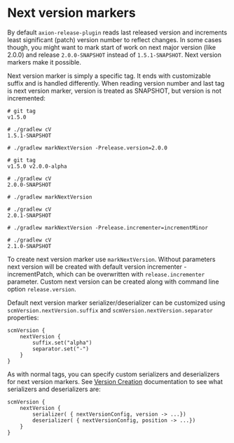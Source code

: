 # Next version markers

By default `axion-release-plugin` reads last released version and
increments least significant (patch) version number to reflect changes.
In some cases though, you might want to mark start of work on next major
version (like 2.0.0) and release `2.0.0-SNAPSHOT` instead of
`1.5.1-SNAPSHOT`. Next version markers make it possible.

Next version marker is simply a specific tag. It ends with customizable
suffix and is handled differently. When reading version number and last
tag is next version marker, version is treated as SNAPSHOT, but version
is not incremented:

    # git tag
    v1.5.0

    # ./gradlew cV
    1.5.1-SNAPSHOT

    # ./gradlew markNextVersion -Prelease.version=2.0.0

    # git tag
    v1.5.0 v2.0.0-alpha

    # ./gradlew cV
    2.0.0-SNAPSHOT

    # ./gradlew markNextVersion

    # ./gradlew cV
    2.0.1-SNAPSHOT

    # ./gradlew markNextVersion -Prelease.incrementer=incrementMinor

    # ./gradlew cV
    2.1.0-SNAPSHOT

To create next version marker use `markNextVersion`. Without parameters next version will be created with default
version incrementer - incrementPatch, which can be overwritten with `release.incrementer` parameter.
Custom next version can be created along with command line option `release.version`.

Default next version marker serializer/deserializer can be customized
using `scmVersion.nextVersion.suffix` and
`scmVersion.nextVersion.separator` properties:

    scmVersion {
        nextVersion {
            suffix.set("alpha")
            separator.set("-")
        }
    }

As with normal tags, you can specify custom serializers and
deserializers for next version markers. See [Version Creation](version.md)
documentation to see what serializers and deserializers are:

    scmVersion {
        nextVersion {
            serializer( { nextVersionConfig, version -> ...})
            deserializer( { nextVersionConfig, position -> ...})
        }
    }
